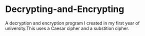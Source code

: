 # Decrypting-and-Encrypting
A decryption and encryption program I created in my first year of university.This uses a Caesar cipher and a substition cipher.

